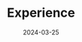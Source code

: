 ---
# Leave the homepage title empty to use the site title
title: Experience
date: 2024-03-25
type: landing

sections:

  - block: features
    content:
      title: 
      text: <br><span style="font-size:125%">Here is a brief introduction to the experiences and projects completed as part of freelancing work.</span>

  - block: slider
    content:
      slides:

      # 1. MBTI Test Site
      - title: <span style="font-size:90%">MBTI Test Site</span>
        content: <span style="font-size:90%">A website where users can take a psychological test. Initially created for Google AdSense revenue, it is currently earning through freelance projects.</span>
        align: center
        background:
          image:
            filename: mbti.png
            filters:
              brightness: 0.4
          position: center
          color: '#000'
        link:
          icon: external-link-alt
          icon_pack: fas
          text: <span style="font-size:60%">Visit</span>
          text-color: '#fff'
          url: https://supermbti.netlify.app/
          style: "transition: background-color 0.3s ease; background-color: #007BFF; color: #fff;"
          hover_style: "background-color: #FFD700;"


      # 2. English Learning Site
      - title: <span style="font-size:90%">English Learning Site</span>
        content: <span style="font-size:90%">An English learning website that I modified and redeveloped.</span>
        align: center
        background:
          image:
            filename: 영어사이트.png
            filters:
              brightness: 0.4
          position: center
          color: '#000'
        link:
          icon: external-link-alt
          icon_pack: fas
          text: <span style="font-size:60%">Visit</span>
          text-color: '#fff'
          url: https://abceggs.co.kr/

      # 3. Shopping Mall Site
      - title: <span style="font-size:90%">Shopping Mall Site</span>
        content: <span style="font-size:90%">I contributed to creating and modifying some features of this shopping mall site.</span>
        align: center
        background:
          image:
            filename: 쇼핑스팟.png
            filters:
              brightness: 0.4
          position: center
          color: '#000'
        link:
          icon: external-link-alt
          icon_pack: fas
          text: <span style="font-size:60%">Visit</span>
          text-color: '#fff'
          url: https://www.shospot.kr/

    

      # 4. Shopping Mall Admin Page
      - title: <span style="font-size:90%">Shopping Mall Admin Page</span>
        content: <span style="font-size:90%">I developed the admin page for the shopping mall's frontend.</span>
        align: center
        background:
          image:
            filename: 관리자.png
            filters:
              brightness: 0.4
          position: center
          color: '#000'
        link:
          icon: external-link-alt
          icon_pack: fas
          text: <span style="font-size:60%">Visit</span>
          text-color: '#fff'
          url: https://temp1234aa.netlify.app/back-end/

      # 5. Push Notification in React Native
      - title: <span style="font-size:90%">Push Notifications in React Native</span>
        content: <span style="font-size:90%">Assisted with integrating push notifications in a React Native app using Firebase.</span>
        align: center
        background:
          image:
            filename: 리액트외주.png
            filters:
              brightness: 0.4
          position: center
          color: '#000'

    design:
      # Slide height is automatic unless you force a specific height (e.g. '400px')
      slide_height: '350px'
      is_fullscreen: true
      # Automatically transition through slides?
      loop: true
      # Duration of transition between slides (in ms)
      interval: 3000
---